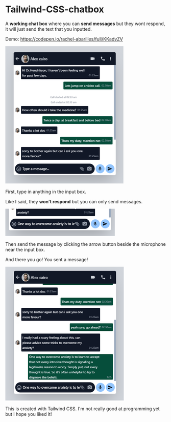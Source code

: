 # Tailwind-CSS-chatbox
A **working chat box** where you can **send messages** but they wont respond, it will just send the text that you inputted.

Demo: https://codepen.io/rachel-abarilles/full/KKadvZV

![Chatbox](https://github.com/TeamCube/Tailwind-CSS-chatbox/blob/main/img/chatbox.PNG)

First, type in anything in the input box.

Like I said, they **won't respond** but you can only send messages.

![Input](https://github.com/TeamCube/Tailwind-CSS-chatbox/blob/main/img/typing.PNG)

Then send the message by clicking the arrow button beside the microphone near the input box.

And there you go! You sent a message!

![Send](https://github.com/TeamCube/Tailwind-CSS-chatbox/blob/main/img/sent%20message.PNG)

This is created with Tailwind CSS.
I'm not really good at programming yet but I hope you liked it!
